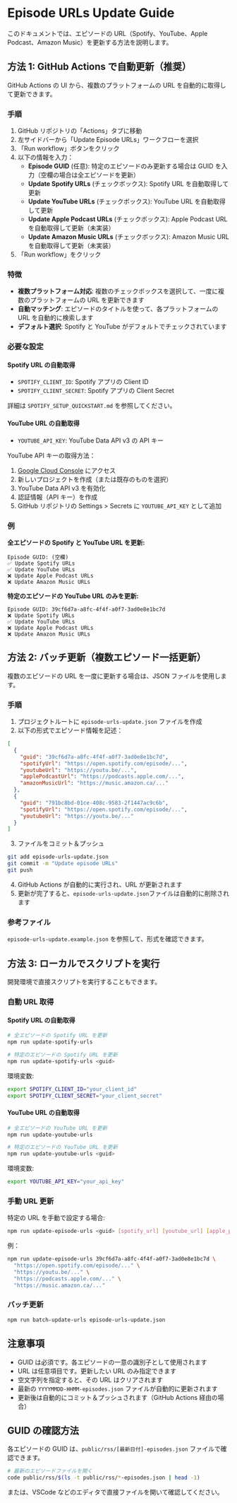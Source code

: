 # Episode URLs Update Guide

このドキュメントでは、エピソードの URL（Spotify、YouTube、Apple Podcast、Amazon Music）を更新する方法を説明します。

## 方法 1: GitHub Actions で自動更新（推奨）

GitHub Actions の UI から、複数のプラットフォームの URL を自動的に取得して更新できます。

### 手順

1. GitHub リポジトリの「Actions」タブに移動
2. 左サイドバーから「Update Episode URLs」ワークフローを選択
3. 「Run workflow」ボタンをクリック
4. 以下の情報を入力：
   - **Episode GUID** (任意): 特定のエピソードのみ更新する場合は GUID を入力（空欄の場合は全エピソードを更新）
   - **Update Spotify URLs** (チェックボックス): Spotify URL を自動取得して更新
   - **Update YouTube URLs** (チェックボックス): YouTube URL を自動取得して更新
   - **Update Apple Podcast URLs** (チェックボックス): Apple Podcast URL を自動取得して更新（未実装）
   - **Update Amazon Music URLs** (チェックボックス): Amazon Music URL を自動取得して更新（未実装）
5. 「Run workflow」をクリック

### 特徴

- **複数プラットフォーム対応**: 複数のチェックボックスを選択して、一度に複数のプラットフォームの URL を更新できます
- **自動マッチング**: エピソードのタイトルを使って、各プラットフォームの URL を自動的に検索します
- **デフォルト選択**: Spotify と YouTube がデフォルトでチェックされています

### 必要な設定

#### Spotify URL の自動取得

- `SPOTIFY_CLIENT_ID`: Spotify アプリの Client ID
- `SPOTIFY_CLIENT_SECRET`: Spotify アプリの Client Secret

詳細は `SPOTIFY_SETUP_QUICKSTART.md` を参照してください。

#### YouTube URL の自動取得

- `YOUTUBE_API_KEY`: YouTube Data API v3 の API キー

YouTube API キーの取得方法：

1. [Google Cloud Console](https://console.cloud.google.com/) にアクセス
2. 新しいプロジェクトを作成（または既存のものを選択）
3. YouTube Data API v3 を有効化
4. 認証情報（API キー）を作成
5. GitHub リポジトリの Settings > Secrets に `YOUTUBE_API_KEY` として追加

### 例

**全エピソードの Spotify と YouTube URL を更新:**

```
Episode GUID: (空欄)
✅ Update Spotify URLs
✅ Update YouTube URLs
❌ Update Apple Podcast URLs
❌ Update Amazon Music URLs
```

**特定のエピソードの YouTube URL のみを更新:**

```
Episode GUID: 39cf6d7a-a8fc-4f4f-a0f7-3ad0e8e1bc7d
❌ Update Spotify URLs
✅ Update YouTube URLs
❌ Update Apple Podcast URLs
❌ Update Amazon Music URLs
```

## 方法 2: バッチ更新（複数エピソード一括更新）

複数のエピソードの URL を一度に更新する場合は、JSON ファイルを使用します。

### 手順

1. プロジェクトルートに `episode-urls-update.json` ファイルを作成
2. 以下の形式でエピソード情報を記述：

```json
[
  {
    "guid": "39cf6d7a-a8fc-4f4f-a0f7-3ad0e8e1bc7d",
    "spotifyUrl": "https://open.spotify.com/episode/...",
    "youtubeUrl": "https://youtu.be/...",
    "applePodcastUrl": "https://podcasts.apple.com/...",
    "amazonMusicUrl": "https://music.amazon.ca/..."
  },
  {
    "guid": "791bc8bd-01ce-408c-9583-2f1447ac9c6b",
    "spotifyUrl": "https://open.spotify.com/episode/...",
    "youtubeUrl": "https://youtu.be/..."
  }
]
```

3. ファイルをコミット＆プッシュ

```bash
git add episode-urls-update.json
git commit -m "Update episode URLs"
git push
```

4. GitHub Actions が自動的に実行され、URL が更新されます
5. 更新が完了すると、`episode-urls-update.json`ファイルは自動的に削除されます

### 参考ファイル

`episode-urls-update.example.json` を参照して、形式を確認できます。

## 方法 3: ローカルでスクリプトを実行

開発環境で直接スクリプトを実行することもできます。

### 自動 URL 取得

#### Spotify URL の自動取得

```bash
# 全エピソードの Spotify URL を更新
npm run update-spotify-urls

# 特定のエピソードの Spotify URL を更新
npm run update-spotify-urls <guid>
```

環境変数:

```bash
export SPOTIFY_CLIENT_ID="your_client_id"
export SPOTIFY_CLIENT_SECRET="your_client_secret"
```

#### YouTube URL の自動取得

```bash
# 全エピソードの YouTube URL を更新
npm run update-youtube-urls

# 特定のエピソードの YouTube URL を更新
npm run update-youtube-urls <guid>
```

環境変数:

```bash
export YOUTUBE_API_KEY="your_api_key"
```

### 手動 URL 更新

特定の URL を手動で設定する場合:

```bash
npm run update-episode-urls <guid> [spotify_url] [youtube_url] [apple_podcast_url] [amazon_music_url]
```

例：

```bash
npm run update-episode-urls 39cf6d7a-a8fc-4f4f-a0f7-3ad0e8e1bc7d \
  "https://open.spotify.com/episode/..." \
  "https://youtu.be/..." \
  "https://podcasts.apple.com/..." \
  "https://music.amazon.ca/..."
```

### バッチ更新

```bash
npm run batch-update-urls episode-urls-update.json
```

## 注意事項

- GUID は必須です。各エピソードの一意の識別子として使用されます
- URL は任意項目です。更新したい URL のみ指定できます
- 空文字列を指定すると、その URL はクリアされます
- 最新の `YYYYMMDD-HHMM-episodes.json` ファイルが自動的に更新されます
- 更新後は自動的にコミット＆プッシュされます（GitHub Actions 経由の場合）

## GUID の確認方法

各エピソードの GUID は、`public/rss/[最新日付]-episodes.json` ファイルで確認できます。

```bash
# 最新のエピソードファイルを開く
code public/rss/$(ls -t public/rss/*-episodes.json | head -1)
```

または、VSCode などのエディタで直接ファイルを開いて確認してください。
